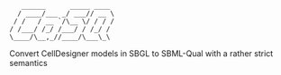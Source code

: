 ```
   ______      _____ ____ 
  / ____/___ _/ ___// __ \
 / /   / __ `/\__ \/ / / /
/ /___/ /_/ /___/ / /_/ / 
\____/\__,_//____/\___\_\ 
```
                          

Convert CellDesigner models in SBGL to SBML-Qual with a rather strict semantics
